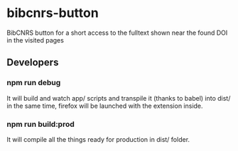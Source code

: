 # bibcnrs-button

BibCNRS button for a short access to the fulltext shown near the found DOI in the visited pages

## Developers

### npm run debug

It will build and watch app/ scripts and transpile it (thanks to babel) into dist/ in the same time, firefox will be launched with the extension inside.

### npm run build:prod

It will compile all the things ready for production in dist/ folder.


